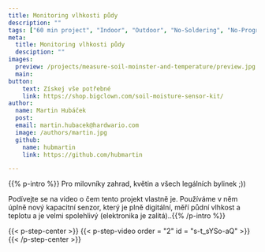 ```yaml
---
title: Monitoring vlhkosti půdy
description: ""
tags: ["60 min project", "Indoor", "Outdoor", "No-Soldering", "No-Programming"]
meta:
  title: Monitoring vlhkosti půdy
  desciption: ""
images:
  preview: /projects/measure-soil-moinster-and-temperature/preview.jpg
  main:
button:
    text: Získej vše potřebné
    link: https://shop.bigclown.com/soil-moisture-sensor-kit/
author:
  name: Martin Hubáček
  post:
  email: martin.hubacek@hardwario.com
  image: /authors/martin.jpg
  github:
    name: hubmartin
    link: https://github.com/hubmartin

---
```


{{% p-intro %}}
Pro milovníky zahrad, květin a všech legálních bylinek ;))

Podívejte se na video o čem tento projekt vlastně je.
Používáme v něm úplně nový kapacitní senzor, který je plně digitální, měří půdní vlhkost a teplotu a je velmi spolehlivý (elektronika je zalitá)..{{% /p-intro %}}

{{< p-step-center >}}
 {{< p-step-video order = "2" id = "s-t_sYSo-aQ" >}}
{{< /p-step-center >}}
